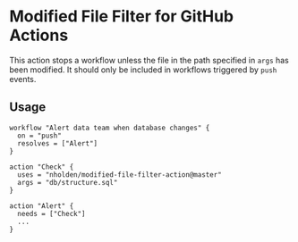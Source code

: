 # Modified File Filter for GitHub Actions
This action stops a workflow unless the file in the path specified in `args` has been modified.
It should only be included in workflows triggered by `push` events.

## Usage

```
workflow "Alert data team when database changes" {
  on = "push"
  resolves = ["Alert"]
}

action "Check" {
  uses = "nholden/modified-file-filter-action@master"
  args = "db/structure.sql"
}

action "Alert" {
  needs = ["Check"]
  ...
}
```
